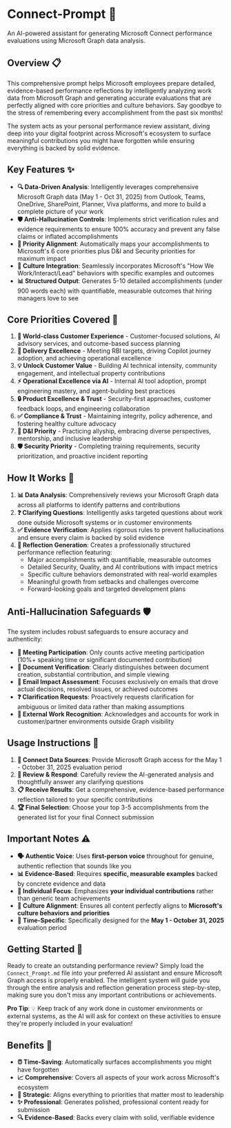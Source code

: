 # Connect-Prompt 🚀

An AI-powered assistant for generating Microsoft Connect performance evaluations using Microsoft Graph data analysis.

## Overview 📋

This comprehensive prompt helps Microsoft employees prepare detailed, evidence-based performance reflections by intelligently analyzing work data from Microsoft Graph and generating accurate evaluations that are perfectly aligned with core priorities and culture behaviors. Say goodbye to the stress of remembering every accomplishment from the past six months! 

The system acts as your personal performance review assistant, diving deep into your digital footprint across Microsoft's ecosystem to surface meaningful contributions you might have forgotten while ensuring everything is backed by solid evidence.

## Key Features ✨

- **🔍 Data-Driven Analysis**: Intelligently leverages comprehensive Microsoft Graph data (May 1 - Oct 31, 2025) from Outlook, Teams, OneDrive, SharePoint, Planner, Viva platforms, and more to build a complete picture of your work
- **🛡️ Anti-Hallucination Controls**: Implements strict verification rules and evidence requirements to ensure 100% accuracy and prevent any false claims or inflated accomplishments
- **🎯 Priority Alignment**: Automatically maps your accomplishments to Microsoft's 6 core priorities plus D&I and Security priorities for maximum impact
- **🤝 Culture Integration**: Seamlessly incorporates Microsoft's "How We Work/Interact/Lead" behaviors with specific examples and outcomes
- **📊 Structured Output**: Generates 5-10 detailed accomplishments (under 900 words each) with quantifiable, measurable outcomes that hiring managers love to see

## Core Priorities Covered 🎯

1. **🌟 World-class Customer Experience** - Customer-focused solutions, AI advisory services, and outcome-based success planning
2. **🚀 Delivery Excellence** - Meeting RBI targets, driving Copilot journey adoption, and achieving operational excellence
3. **💡 Unlock Customer Value** - Building AI technical intensity, community engagement, and intellectual property contributions
4. **⚡ Operational Excellence via AI** - Internal AI tool adoption, prompt engineering mastery, and agent-building best practices
5. **🔒 Product Excellence & Trust** - Security-first approaches, customer feedback loops, and engineering collaboration
6. **✅ Compliance & Trust** - Maintaining integrity, policy adherence, and fostering healthy culture advocacy
7. **🌈 D&I Priority** - Practicing allyship, embracing diverse perspectives, mentorship, and inclusive leadership
8. **🛡️ Security Priority** - Completing training requirements, security prioritization, and proactive incident reporting

## How It Works 🔧

1. **📊 Data Analysis**: Comprehensively reviews your Microsoft Graph data across all platforms to identify patterns and contributions
2. **❓ Clarifying Questions**: Intelligently asks targeted questions about work done outside Microsoft systems or in customer environments
3. **✅ Evidence Verification**: Applies rigorous rules to prevent hallucinations and ensure every claim is backed by solid evidence
4. **📝 Reflection Generation**: Creates a professionally structured performance reflection featuring:
   - Major accomplishments with quantifiable, measurable outcomes
   - Detailed Security, Quality, and AI contributions with impact metrics
   - Specific culture behaviors demonstrated with real-world examples
   - Meaningful growth from setbacks and challenges overcome
   - Forward-looking goals and targeted development plans

## Anti-Hallucination Safeguards 🛡️

The system includes robust safeguards to ensure accuracy and authenticity:

- **🎤 Meeting Participation**: Only counts active meeting participation (10%+ speaking time or significant documented contribution)
- **📄 Document Verification**: Clearly distinguishes between document creation, substantial contribution, and simple viewing
- **📧 Email Impact Assessment**: Focuses exclusively on emails that drove actual decisions, resolved issues, or achieved outcomes
- **❓ Clarification Requests**: Proactively requests clarification for ambiguous or limited data rather than making assumptions
- **🏢 External Work Recognition**: Acknowledges and accounts for work in customer/partner environments outside Graph visibility

## Usage Instructions 📖

1. **🔗 Connect Data Sources**: Provide Microsoft Graph access for the May 1 - October 31, 2025 evaluation period
2. **🤔 Review & Respond**: Carefully review the AI-generated analysis and thoughtfully answer any clarifying questions
3. **📋 Receive Results**: Get a comprehensive, evidence-based performance reflection tailored to your specific contributions
4. **🏆 Final Selection**: Choose your top 3-5 accomplishments from the generated list for your final Connect submission

## Important Notes ⚠️

- **🗣️ Authentic Voice**: Uses **first-person voice** throughout for genuine, authentic reflection that sounds like you
- **📊 Evidence-Based**: Requires **specific, measurable examples** backed by concrete evidence and data
- **👤 Individual Focus**: Emphasizes **your individual contributions** rather than generic team achievements  
- **🎯 Culture Alignment**: Ensures all content perfectly aligns to **Microsoft's culture behaviors and priorities**
- **📅 Time-Specific**: Specifically designed for the **May 1 - October 31, 2025** evaluation period

## Getting Started 🚀

Ready to create an outstanding performance review? Simply load the `Connect_Prompt.md` file into your preferred AI assistant and ensure Microsoft Graph access is properly enabled. The intelligent system will guide you through the entire analysis and reflection generation process step-by-step, making sure you don't miss any important contributions or achievements.

**Pro Tip**: 💡 Keep track of any work done in customer environments or external systems, as the AI will ask for context on these activities to ensure they're properly included in your evaluation!

## Benefits 🌟

- **⏰ Time-Saving**: Automatically surfaces accomplishments you might have forgotten
- **📈 Comprehensive**: Covers all aspects of your work across Microsoft's ecosystem  
- **🎯 Strategic**: Aligns everything to priorities that matter most to leadership
- **✨ Professional**: Generates polished, professional content ready for submission
- **🔍 Evidence-Based**: Backs every claim with solid, verifiable evidence
